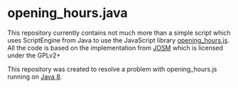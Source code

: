 # opening_hours.java

This repository currently contains not much more than a simple script which uses ScriptEngine from Java to use the JavaScript library [opening_hours.js][oh-lib].
All the code is based on the implementation from [JOSM](https://github.com/openstreetmap/josm/blob/mirror/src/org/openstreetmap/josm/data/validation/tests/OpeningHourTest.java) which is licensed under the GPLv2+

This repository was created to resolve a problem with opening_hours.js running on [Java 8](https://github.com/ypid/opening_hours.js/issues/52).

[oh-lib]: https://github.com/ypid/opening_hours.js
